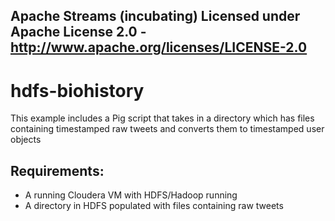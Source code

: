 Apache Streams (incubating)
Licensed under Apache License 2.0 - http://www.apache.org/licenses/LICENSE-2.0
--------------------------------------------------------------------------------

hdfs-biohistory
==============================

This example includes a Pig script that takes in a directory which has files containing timestamped raw tweets
and converts them to timestamped user objects 

Requirements:
-------------
 - A running Cloudera VM with HDFS/Hadoop running
 - A directory in HDFS populated with files containing raw tweets

